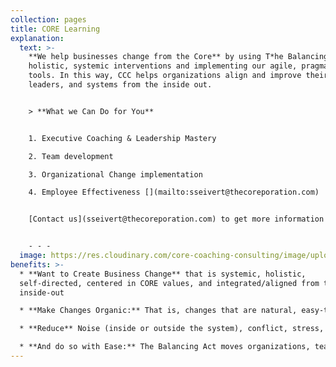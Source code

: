 ```yaml
---
collection: pages
title: CORE Learning
explanation:
  text: >-
    **We help businesses change from the Core** by using T*he Balancing Act's*
    holistic, systemic interventions and implementing our agile, pragmatic
    tools. In this way, CCC helps organizations align and improve their teams,
    leaders, and systems from the inside out.


    > **What we Can Do for You**


    1. Executive Coaching & Leadership Mastery

    2. Team development

    3. Organizational Change implementation

    4. Employee Effectiveness [](mailto:sseivert@thecoreporation.com)


    [Contact us](sseivert@thecoreporation.com) to get more information about implementing lasting organizational, team, and leadership changes. We offer one-on-one consulting and coaching interventions, plus excellent business seminars to increase Productivity, reduce on-the-job Stress, eliminate procrastination for difficult tasks, and encourage every person, at every level of the company, to take full responsibility for outcomes. 


    - - -
  image: https://res.cloudinary.com/core-coaching-consulting/image/upload/v1629034103/two_business_men_ygvehx.jpg
benefits: >-
  * **Want to Create Business Change** that is systemic, holistic,
  self-directed, centered in CORE values, and integrated/aligned from the
  inside-out

  * **Make Changes Organic:** That is, changes that are natural, easy-to-understand, and based on principles that have historically proven effective for individuals, leaders, teams & organizations

  * **Reduce** Noise (inside or outside the system), conflict, stress, second-guessing, wasted effort, long-standing obstacles & self-sabotage.

  * **And do so with Ease:** The Balancing Act moves organizations, teams, and leaders from unease or disease into Ease, Flow, Synergy--and sets the direction of an upward evolutionary spiral.
---
```

